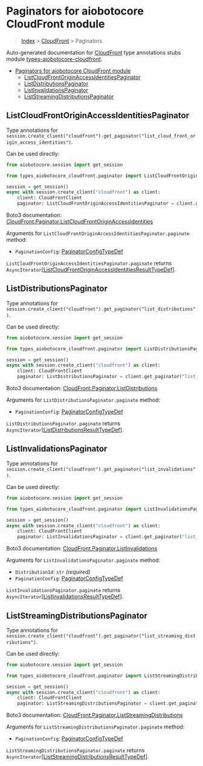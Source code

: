 <a id="paginators-for-aiobotocore-cloudfront-module"></a>

# Paginators for aiobotocore CloudFront module

> [Index](../README.md) > [CloudFront](./README.md) > Paginators

Auto-generated documentation for
[CloudFront](https://boto3.amazonaws.com/v1/documentation/api/latest/reference/services/cloudfront.html#CloudFront)
type annotations stubs module
[types-aiobotocore-cloudfront](https://pypi.org/project/types-aiobotocore-cloudfront/).

- [Paginators for aiobotocore CloudFront module](#paginators-for-aiobotocore-cloudfront-module)
  - [ListCloudFrontOriginAccessIdentitiesPaginator](#listcloudfrontoriginaccessidentitiespaginator)
  - [ListDistributionsPaginator](#listdistributionspaginator)
  - [ListInvalidationsPaginator](#listinvalidationspaginator)
  - [ListStreamingDistributionsPaginator](#liststreamingdistributionspaginator)

<a id="listcloudfrontoriginaccessidentitiespaginator"></a>

## ListCloudFrontOriginAccessIdentitiesPaginator

Type annotations for
`session.create_client("cloudfront").get_paginator("list_cloud_front_origin_access_identities")`.

Can be used directly:

```python
from aiobotocore.session import get_session

from types_aiobotocore_cloudfront.paginator import ListCloudFrontOriginAccessIdentitiesPaginator

session = get_session()
async with session.create_client("cloudfront") as client:
    client: CloudFrontClient
    paginator: ListCloudFrontOriginAccessIdentitiesPaginator = client.get_paginator("list_cloud_front_origin_access_identities")
```

Boto3 documentation:
[CloudFront.Paginator.ListCloudFrontOriginAccessIdentities](https://boto3.amazonaws.com/v1/documentation/api/latest/reference/services/cloudfront.html#CloudFront.Paginator.ListCloudFrontOriginAccessIdentities)

Arguments for `ListCloudFrontOriginAccessIdentitiesPaginator.paginate` method:

- `PaginationConfig`:
  [PaginatorConfigTypeDef](./type_defs.md#paginatorconfigtypedef)

`ListCloudFrontOriginAccessIdentitiesPaginator.paginate` returns
`AsyncIterator`\[[ListCloudFrontOriginAccessIdentitiesResultTypeDef](./type_defs.md#listcloudfrontoriginaccessidentitiesresulttypedef)\].

<a id="listdistributionspaginator"></a>

## ListDistributionsPaginator

Type annotations for
`session.create_client("cloudfront").get_paginator("list_distributions")`.

Can be used directly:

```python
from aiobotocore.session import get_session

from types_aiobotocore_cloudfront.paginator import ListDistributionsPaginator

session = get_session()
async with session.create_client("cloudfront") as client:
    client: CloudFrontClient
    paginator: ListDistributionsPaginator = client.get_paginator("list_distributions")
```

Boto3 documentation:
[CloudFront.Paginator.ListDistributions](https://boto3.amazonaws.com/v1/documentation/api/latest/reference/services/cloudfront.html#CloudFront.Paginator.ListDistributions)

Arguments for `ListDistributionsPaginator.paginate` method:

- `PaginationConfig`:
  [PaginatorConfigTypeDef](./type_defs.md#paginatorconfigtypedef)

`ListDistributionsPaginator.paginate` returns
`AsyncIterator`\[[ListDistributionsResultTypeDef](./type_defs.md#listdistributionsresulttypedef)\].

<a id="listinvalidationspaginator"></a>

## ListInvalidationsPaginator

Type annotations for
`session.create_client("cloudfront").get_paginator("list_invalidations")`.

Can be used directly:

```python
from aiobotocore.session import get_session

from types_aiobotocore_cloudfront.paginator import ListInvalidationsPaginator

session = get_session()
async with session.create_client("cloudfront") as client:
    client: CloudFrontClient
    paginator: ListInvalidationsPaginator = client.get_paginator("list_invalidations")
```

Boto3 documentation:
[CloudFront.Paginator.ListInvalidations](https://boto3.amazonaws.com/v1/documentation/api/latest/reference/services/cloudfront.html#CloudFront.Paginator.ListInvalidations)

Arguments for `ListInvalidationsPaginator.paginate` method:

- `DistributionId`: `str` *(required)*
- `PaginationConfig`:
  [PaginatorConfigTypeDef](./type_defs.md#paginatorconfigtypedef)

`ListInvalidationsPaginator.paginate` returns
`AsyncIterator`\[[ListInvalidationsResultTypeDef](./type_defs.md#listinvalidationsresulttypedef)\].

<a id="liststreamingdistributionspaginator"></a>

## ListStreamingDistributionsPaginator

Type annotations for
`session.create_client("cloudfront").get_paginator("list_streaming_distributions")`.

Can be used directly:

```python
from aiobotocore.session import get_session

from types_aiobotocore_cloudfront.paginator import ListStreamingDistributionsPaginator

session = get_session()
async with session.create_client("cloudfront") as client:
    client: CloudFrontClient
    paginator: ListStreamingDistributionsPaginator = client.get_paginator("list_streaming_distributions")
```

Boto3 documentation:
[CloudFront.Paginator.ListStreamingDistributions](https://boto3.amazonaws.com/v1/documentation/api/latest/reference/services/cloudfront.html#CloudFront.Paginator.ListStreamingDistributions)

Arguments for `ListStreamingDistributionsPaginator.paginate` method:

- `PaginationConfig`:
  [PaginatorConfigTypeDef](./type_defs.md#paginatorconfigtypedef)

`ListStreamingDistributionsPaginator.paginate` returns
`AsyncIterator`\[[ListStreamingDistributionsResultTypeDef](./type_defs.md#liststreamingdistributionsresulttypedef)\].
